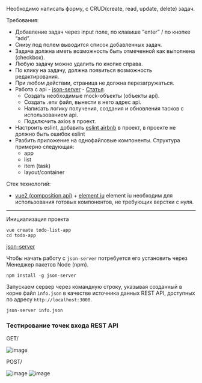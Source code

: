 Необходимо написать форму, с CRUD(create, read, update, delete) задач.

Требования:

 - Добавление задач через input поле, по клавише “enter” / по кнопке “add”.
 - Снизу под полем выводится список добавленных задач.
 - Задача должна иметь возможность быть отмеченной как выполнена (checkbox).
 - Любую задачу можно удалить по кнопке справа.
 - По клику на задачу, должна появиться возможность редактирования.
 - При любом действии, страница не должна перезагружаться.
 - Работа с api  - [json-server](https://github.com/typicode/json-server) - [Статья](https://code.tutsplus.com/ru/tutorials/fake-rest-api-up-and-running-using-json-server--cms-27871).
     - Создать необходимые mock-объекты (объекты api).
     - Создать .env файл, вынести в него адрес api.
     - Написать логику получения, создания и обновления тасков с использованием api.
     - Подключить axios в проект.
 - Настроить eslint, добавить [eslint airbnb](https://www.npmjs.com/package/@vue/eslint-config-airbnb) в проект, в проекте не должно быть ошибок eslint
 - Разбить приложение на однофайловые компоненты. Структура примерно следующая:
     - app
     - list
     - item (task)
     - layout/container

Стек технологий:
 - [vue2 (composition api)](https://vuejs.org/) + [element iu](https://element.eleme.io)
element iu необходим для использования готовых компонентов, не требующих верстки с нуля.

<hr>

Инициализация проекта
```
vue create todo-list-app
cd todo-app
```

[json-server](https://code.tutsplus.com/ru/fake-rest-api-up-and-running-using-json-server--cms-27871t)

Чтобы начать работу с `json-server` потребуется его установить через Менеджер пакетов Node (npm).
```
npm install -g json-server
```

Запускаем сервер через командную строку, указывая созданный в корне файл `info.json` в качестве источника данных REST API, доступных по адресу `http://localhost:3000`.
```
json-server info.json
```

### Тестирование точек входа REST API
GET/ 

![image](https://github.com/user-attachments/assets/af5d5267-19e6-4098-9be1-76e7e0f61385)

POST/

![image](https://github.com/user-attachments/assets/e0a1fd79-4983-4ad9-854f-c059e4474d70)
![image](https://github.com/user-attachments/assets/8a35f56f-42b6-4370-b226-cb9a7a6f3730)



